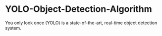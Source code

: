 # YOLO-Object-Detection-Algorithm
You only look once (YOLO) is a state-of-the-art, real-time object detection system.


